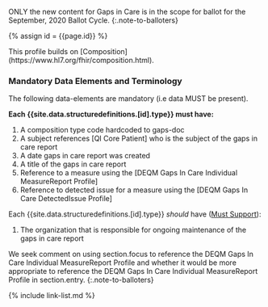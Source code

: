 
ONLY the new content for Gaps in Care is in the scope for ballot for the September, 2020 Ballot Cycle.
{:.note-to-balloters}

{% assign id = {{page.id}} %}

<div class="new-content" markdown="1">
This profile builds on [Composition](https://www.hl7.org/fhir/composition.html).

### Mandatory Data Elements and Terminology

The following data-elements are mandatory (i.e data MUST be present).

**Each {{site.data.structuredefinitions.[id].type}} must have:**

1. A composition type code hardcoded to gaps-doc
1. A subject references [QI Core Patient] who is the subject of the gaps in care report
1. A date gaps in care report was created
1. A title of the gaps in care report
1. Reference to a measure using the [DEQM Gaps In Care Individual MeasureReport Profile]
1. Reference to detected issue for a measure using the [DEQM Gaps In Care DetectedIssue Profile]

Each {{site.data.structuredefinitions.[id].type}} *should* have ([Must Support](guidance.html#must-support)):

1. The organization that is responsible for ongoing maintenance of the gaps in care report
</div>

We seek comment on using section.focus to reference the DEQM Gaps In Care Individual MeasureReport Profile and whether it would be more appropriate to reference the DEQM Gaps In Care Individual MeasureReport Profile in section.entry.
{:.note-to-balloters}

<!-- ### Examples-->

<!--{% include list-simple-organizations.xhtml %} -->

{% include link-list.md %}
